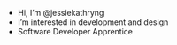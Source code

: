 - Hi, I’m @jessiekathryng
- I’m interested in development and design
- Software Developer Apprentice

<!---
jessiekathryng/jessiekathryng is a ✨ special ✨ repository because its `README.md` (this file) appears on your GitHub profile.
You can click the Preview link to take a look at your changes.
--->
